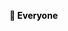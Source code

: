 <mark class="active-team internal-link" style="background: #FFFFFF; color: #000000"><strong>🤝 Everyone</strong></mark>